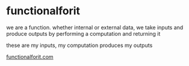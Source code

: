 # functionalforit

we are a function. whether internal or external data, we take inputs and produce outputs by performing a computation and returning it

these are my inputs, my computation produces my outputs

[functionalforit.com](https://functionalforit.com)
